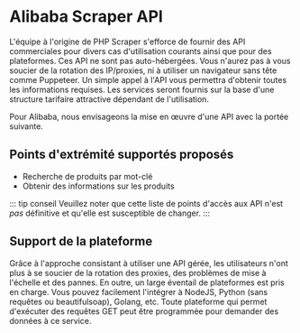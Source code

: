 # Alibaba Scraper API

L'équipe à l'origine de PHP Scraper s'efforce de fournir des API commerciales pour divers cas d'utilisation courants ainsi que pour des plateformes. Ces API ne sont pas auto-hébergées. Vous n'aurez pas à vous soucier de la rotation des IP/proxies, ni à utiliser un navigateur sans tête comme Puppeteer. Un simple appel à l'API vous permettra d'obtenir toutes les informations requises. Les services seront fournis sur la base d'une structure tarifaire attractive dépendant de l'utilisation.

Pour Alibaba, nous envisageons la mise en œuvre d'une API avec la portée suivante.

## Points d'extrémité supportés proposés

- Recherche de produits par mot-clé
- Obtenir des informations sur les produits

::: tip conseil
Veuillez noter que cette liste de points d'accès aux API n'est *pas* définitive et qu'elle est susceptible de changer.
:::

## Support de la plateforme

Grâce à l'approche consistant à utiliser une API gérée, les utilisateurs n'ont plus à se soucier de la rotation des proxies, des problèmes de mise à l'échelle et des pannes. En outre, un large éventail de plateformes est pris en charge. Vous pouvez facilement l'intégrer à NodeJS, Python (sans requêtes ou beautifulsoap), Golang, etc. Toute plateforme qui permet d'exécuter des requêtes GET peut être programmée pour demander des données à ce service.
